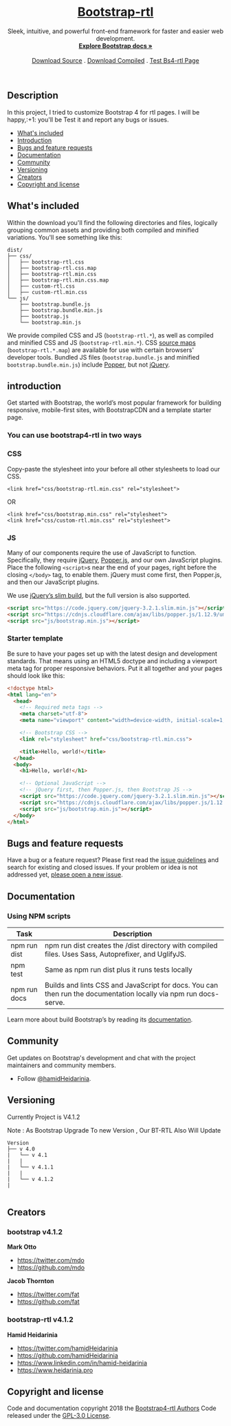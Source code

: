 

<p align="center">  

  <h1 align="center">
    <a href="https://github.com/hamidHeidarinia/bootstrap-rtl/">
      Bootstrap-rtl
    </a>
  </h1>

  

  <p align="center">
    Sleek, intuitive, and powerful front-end framework for faster and easier web development.
    <br>
    <a href="https://getbootstrap.com/docs/4.0/"><strong>Explore Bootstrap docs »</strong></a>
    <br>
    <br>
    <a href="https://github.com/hamidHeidarinia/bootstrap4-rtl/archive/master.zip">Download Source</a>
  .
  <a href="https://github.com/hamidHeidarinia/bootstrap4-rtl/raw/master/bootstrap4-rtl.zip">Download Compiled</a>
  .
  <a href="http://bs4rtl.heidarinia.pro/">Test Bs4-rtl Page</a>
  </p>
</p>

<br>

## Description

<p>
  In this project, I tried to customize Bootstrap 4 for rtl pages.
  I will be happy,:+1: you'll  be Test it and report any bugs or issues.
</p>


- [What's included](#whats-included)
- [Introduction](#introduction)
- [Bugs and feature requests](#bugs-and-feature-requests)
- [Documentation](#documentation)
- [Community](#community)
- [Versioning](#versioning)
- [Creators](#creators)
- [Copyright and license](#copyright-and-license)



## What's included

Within the download you'll find the following directories and files, logically grouping common assets and providing both compiled and minified variations. You'll see something like this:

```
dist/
├── css/
│   ├── bootstrap-rtl.css
│   ├── bootstrap-rtl.css.map
│   ├── bootstrap-rtl.min.css
│   ├── bootstrap-rtl.min.css.map
│   ├── custom-rtl.css
│   ├── custom-rtl.min.css
└── js/
    ├── bootstrap.bundle.js
    ├── bootstrap.bundle.min.js
    ├── bootstrap.js
    └── bootstrap.min.js
```

We provide compiled CSS and JS (`bootstrap-rtl.*`), as well as compiled and minified CSS and JS (`bootstrap-rtl.min.*`). CSS [source maps](https://developers.google.com/web/tools/chrome-devtools/debug/readability/source-maps) (`bootstrap-rtl.*.map`) are available for use with certain browsers' developer tools. Bundled JS files (`bootstrap.bundle.js` and minified `bootstrap.bundle.min.js`) include [Popper](https://popper.js.org/), but not [jQuery](https://jquery.com/).

## introduction

Get started with Bootstrap, the world’s most popular framework for building responsive, mobile-first sites, with BootstrapCDN and a template starter page.

### You can use bootstrap4-rtl in two ways
  
### CSS
Copy-paste the stylesheet <link> into your <head> before all other stylesheets to load our CSS.
  
```html5
<link href="css/bootstrap-rtl.min.css" rel="stylesheet">
```
OR

```html5
<link href="css/bootstrap.min.css" rel="stylesheet">
<link href="css/custom-rtl.min.css" rel="stylesheet">
```


### JS

<p>Many of our components require the use of JavaScript to function. Specifically, they require <a href="https://jquery.com">jQuery</a>, <a href="https://popper.js.org/">Popper.js</a>, and our own JavaScript plugins. Place the following <code class="highlighter-rouge">&lt;script&gt;</code>s near the end of your pages, right before the closing <code class="highlighter-rouge">&lt;/body&gt;</code> tag, to enable them. jQuery must come first, then Popper.js, and then our JavaScript plugins.</p>

<p>We use <a href="https://blog.jquery.com/2016/06/09/jquery-3-0-final-released/">jQuery’s slim build</a>, but the full version is also supported.</p>

```html
<script src="https://code.jquery.com/jquery-3.2.1.slim.min.js"></script>
<script src="https://cdnjs.cloudflare.com/ajax/libs/popper.js/1.12.9/umd/popper.min.js"></script>
<script src="js/bootstrap.min.js"></script>
```




### Starter template

Be sure to have your pages set up with the latest design and development standards. That means using an HTML5 doctype and including a viewport meta tag for proper responsive behaviors. Put it all together and your pages should look like this:

```html
<!doctype html>
<html lang="en">
  <head>
    <!-- Required meta tags -->
    <meta charset="utf-8">
    <meta name="viewport" content="width=device-width, initial-scale=1, shrink-to-fit=no">

    <!-- Bootstrap CSS -->
    <link rel="stylesheet" href="css/bootstrap-rtl.min.css">

    <title>Hello, world!</title>
  </head>
  <body>
    <h1>Hello, world!</h1>

    <!-- Optional JavaScript -->
    <!-- jQuery first, then Popper.js, then Bootstrap JS -->
    <script src="https://code.jquery.com/jquery-3.2.1.slim.min.js"></script>
    <script src="https://cdnjs.cloudflare.com/ajax/libs/popper.js/1.12.9/umd/popper.min.js"></script>
    <script src="js/bootstrap.min.js"></script>
  </body>
</html>
```


## Bugs and feature requests

Have a bug or a feature request? Please first read the [issue guidelines](https://github.com/hamidHeidarinia/bootstrap4-rtl/issues) and search for existing and closed issues. If your problem or idea is not addressed yet, [please open a new issue](https://github.com/hamidHeidarinia/bootstrap4-rtl/issues/new).


## Documentation

### Using NPM scripts

| Task | Description |
| ------ | ------ |
| npm run dist | npm run dist creates the /dist directory with compiled files. Uses Sass, Autoprefixer, and UglifyJS. |
| npm test | Same as npm run dist plus it runs tests locally |
| npm run docs   | Builds and lints CSS and JavaScript for docs. You can then run the documentation locally via npm run docs-serve. |

Learn more about build Bootstrap’s by reading its [documentation](http://getbootstrap.com/docs/4.0/getting-started/build-tools/).


## Community

Get updates on Bootstrap's development and chat with the project maintainers and community members.

- Follow [@hamidHeidarinia](https://twitter.com/hamidHeidarinia).



## Versioning

<p>
  Currently Project is V4.1.2
  
  Note :  As Bootstrap Upgrade To new Version , Our BT-RTL Also Will Update
</p>

```
Version
├── v 4.0
|   └── v 4.1
|   |
|   └── v 4.1.1
|   |
|   └── v 4.1.2
|
 

```

## Creators


### bootstrap v4.1.2 

**Mark Otto**

- <https://twitter.com/mdo>
- <https://github.com/mdo>

**Jacob Thornton**

- <https://twitter.com/fat>
- <https://github.com/fat>

### bootstrap-rtl v4.1.2

**Hamid Heidarinia**

- <https://twitter.com/hamidHeidarinia>
- <https://github.com/hamidHeidarinia>
- <https://www.linkedin.com/in/hamid-heidarinia>
- <https://www.heidarinia.pro>

## Copyright and license

Code and documentation copyright 2018 the [Bootstrap4-rtl Authors](https://github.com/hamidHeidarinia) Code released under the [GPL-3.0 License](https://github.com/hamidHeidarinia/bootstrap4-rtl/blob/master/LICENSE). 
